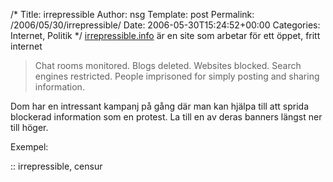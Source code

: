 /*
 Title: irrepressible
 Author: nsg
 Template: post
 Permalink: /2006/05/30/irrepressible/
 Date: 2006-05-30T15:24:52+00:00
 Categories: Internet, Politik
*/
[irrepressible.info][1] är en site som arbetar för ett öppet, fritt internet

> Chat rooms monitored. Blogs deleted. Websites blocked. Search engines restricted. People imprisoned for simply posting and sharing information.

Dom har en intressant kampanj på gång där man kan hjälpa till att sprida blockerad information som en protest. La till en av deras banners längst ner till höger.

Exempel:  


:: irrepressible, censur

<small></small>

 [1]: http://irrepressible.info/